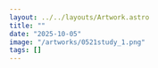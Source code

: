 ```yaml
---
layout: ../../layouts/Artwork.astro
title: ""
date: "2025-10-05"
image: "/artworks/0521study_1.png"
tags: []
---
```


